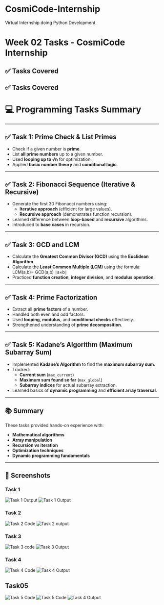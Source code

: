 # CosmiCode-Internship

Virtual Internship doing Python Development

# Week 02 Tasks - CosmiCode Internship

## ✅ Tasks Covered

## ✅ Tasks Covered

# 💻 Programming Tasks Summary

---

## ✅ Task 1: Prime Check & List Primes

- Check if a given number is **prime**.
- List **all prime numbers** up to a given number.
- Used **looping up to √n** for optimization.
- Applied **basic number theory** and **conditional logic**.

---

## ✅ Task 2: Fibonacci Sequence (Iterative & Recursive)

- Generate the first 30 Fibonacci numbers using:
  - **Iterative approach** (efficient for large values).
  - **Recursive approach** (demonstrates function recursion).
- Learned difference between **loop-based** and **recursive** algorithms.
- Introduced to **base cases** in recursion.

---

## ✅ Task 3: GCD and LCM

- Calculate the **Greatest Common Divisor (GCD)** using the **Euclidean Algorithm**.
- Calculate the **Least Common Multiple (LCM)** using the formula:
  LCM(a,b)=
  GCD(a,b)
  ∣a×b∣
  ​
- Practiced **function creation**, **integer division**, and **modulus operation**.

---

## ✅ Task 4: Prime Factorization

- Extract all **prime factors** of a number.
- Handled both even and odd factors.
- Used **looping**, **modulus**, and **conditional checks** effectively.
- Strengthened understanding of **prime decomposition**.

---

## ✅ Task 5: Kadane’s Algorithm (Maximum Subarray Sum)

- Implemented **Kadane’s Algorithm** to find the **maximum subarray sum**.
- Tracked:
  - **Current sum** (`max_current`)
  - **Maximum sum found so far** (`max_global`)
  - **Subarray indices** for actual subarray extraction.
- Learned basics of **dynamic programming** and **efficient array traversal**.

---

## 📚 Summary

These tasks provided hands-on experience with:

- **Mathematical algorithms**
- **Array manipulation**
- **Recursion vs iteration**
- **Optimization techniques**
- **Dynamic programming fundamentals**

---

## 📸 Screenshots

### Task 1

![Task 1 Output](./screenshot/task01_code.png)
![Task 1 Output](./screenshot/task01_output.png)

### Task 2

![Task 2 Code](<./screenshot/task02_(1)code.png>)
![Task 2 output](./screenshot/task02_output.png)

### Task 3

![Task 3 code](./screenshot/task03_code.png)
![Task 3 Output](./screenshot/task03_output.png)

### Task 4

![Task 4 Code](./screenshot/task04_code.png)
![Task 4 Output](./screenshot/task04_output.png)

## Task05

![Task 5 Code](<./screenshot/task05(1)_code.png>)
![Task 5 Code](<./screenshot/task05(2)_code.png>)
![Task 4 Output](./screenshot/task05_output.png)
